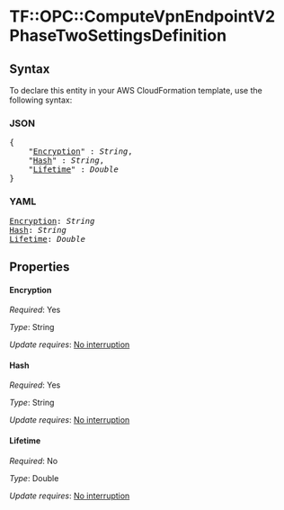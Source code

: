 # TF::OPC::ComputeVpnEndpointV2 PhaseTwoSettingsDefinition

## Syntax

To declare this entity in your AWS CloudFormation template, use the following syntax:

### JSON

<pre>
{
    "<a href="#encryption" title="Encryption">Encryption</a>" : <i>String</i>,
    "<a href="#hash" title="Hash">Hash</a>" : <i>String</i>,
    "<a href="#lifetime" title="Lifetime">Lifetime</a>" : <i>Double</i>
}
</pre>

### YAML

<pre>
<a href="#encryption" title="Encryption">Encryption</a>: <i>String</i>
<a href="#hash" title="Hash">Hash</a>: <i>String</i>
<a href="#lifetime" title="Lifetime">Lifetime</a>: <i>Double</i>
</pre>

## Properties

#### Encryption

_Required_: Yes

_Type_: String

_Update requires_: [No interruption](https://docs.aws.amazon.com/AWSCloudFormation/latest/UserGuide/using-cfn-updating-stacks-update-behaviors.html#update-no-interrupt)

#### Hash

_Required_: Yes

_Type_: String

_Update requires_: [No interruption](https://docs.aws.amazon.com/AWSCloudFormation/latest/UserGuide/using-cfn-updating-stacks-update-behaviors.html#update-no-interrupt)

#### Lifetime

_Required_: No

_Type_: Double

_Update requires_: [No interruption](https://docs.aws.amazon.com/AWSCloudFormation/latest/UserGuide/using-cfn-updating-stacks-update-behaviors.html#update-no-interrupt)

